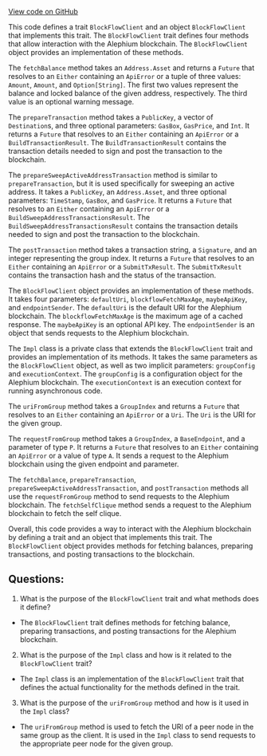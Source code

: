 [View code on GitHub](https://github.com/alephium/alephium/wallet/src/main/scala/org/alephium/wallet/web/BlockFlowClient.scala)

This code defines a trait `BlockFlowClient` and an object `BlockFlowClient` that implements this trait. The `BlockFlowClient` trait defines four methods that allow interaction with the Alephium blockchain. The `BlockFlowClient` object provides an implementation of these methods.

The `fetchBalance` method takes an `Address.Asset` and returns a `Future` that resolves to an `Either` containing an `ApiError` or a tuple of three values: `Amount`, `Amount`, and `Option[String]`. The first two values represent the balance and locked balance of the given address, respectively. The third value is an optional warning message.

The `prepareTransaction` method takes a `PublicKey`, a vector of `Destination`s, and three optional parameters: `GasBox`, `GasPrice`, and `Int`. It returns a `Future` that resolves to an `Either` containing an `ApiError` or a `BuildTransactionResult`. The `BuildTransactionResult` contains the transaction details needed to sign and post the transaction to the blockchain.

The `prepareSweepActiveAddressTransaction` method is similar to `prepareTransaction`, but it is used specifically for sweeping an active address. It takes a `PublicKey`, an `Address.Asset`, and three optional parameters: `TimeStamp`, `GasBox`, and `GasPrice`. It returns a `Future` that resolves to an `Either` containing an `ApiError` or a `BuildSweepAddressTransactionsResult`. The `BuildSweepAddressTransactionsResult` contains the transaction details needed to sign and post the transaction to the blockchain.

The `postTransaction` method takes a transaction string, a `Signature`, and an integer representing the group index. It returns a `Future` that resolves to an `Either` containing an `ApiError` or a `SubmitTxResult`. The `SubmitTxResult` contains the transaction hash and the status of the transaction.

The `BlockFlowClient` object provides an implementation of these methods. It takes four parameters: `defaultUri`, `blockflowFetchMaxAge`, `maybeApiKey`, and `endpointSender`. The `defaultUri` is the default URI for the Alephium blockchain. The `blockflowFetchMaxAge` is the maximum age of a cached response. The `maybeApiKey` is an optional API key. The `endpointSender` is an object that sends requests to the Alephium blockchain.

The `Impl` class is a private class that extends the `BlockFlowClient` trait and provides an implementation of its methods. It takes the same parameters as the `BlockFlowClient` object, as well as two implicit parameters: `groupConfig` and `executionContext`. The `groupConfig` is a configuration object for the Alephium blockchain. The `executionContext` is an execution context for running asynchronous code.

The `uriFromGroup` method takes a `GroupIndex` and returns a `Future` that resolves to an `Either` containing an `ApiError` or a `Uri`. The `Uri` is the URI for the given group.

The `requestFromGroup` method takes a `GroupIndex`, a `BaseEndpoint`, and a parameter of type `P`. It returns a `Future` that resolves to an `Either` containing an `ApiError` or a value of type `A`. It sends a request to the Alephium blockchain using the given endpoint and parameter.

The `fetchBalance`, `prepareTransaction`, `prepareSweepActiveAddressTransaction`, and `postTransaction` methods all use the `requestFromGroup` method to send requests to the Alephium blockchain. The `fetchSelfClique` method sends a request to the Alephium blockchain to fetch the self clique.

Overall, this code provides a way to interact with the Alephium blockchain by defining a trait and an object that implements this trait. The `BlockFlowClient` object provides methods for fetching balances, preparing transactions, and posting transactions to the blockchain.
## Questions: 
 1. What is the purpose of the `BlockFlowClient` trait and what methods does it define?
- The `BlockFlowClient` trait defines methods for fetching balance, preparing transactions, and posting transactions for the Alephium blockchain.
2. What is the purpose of the `Impl` class and how is it related to the `BlockFlowClient` trait?
- The `Impl` class is an implementation of the `BlockFlowClient` trait that defines the actual functionality for the methods defined in the trait.
3. What is the purpose of the `uriFromGroup` method and how is it used in the `Impl` class?
- The `uriFromGroup` method is used to fetch the URI of a peer node in the same group as the client. It is used in the `Impl` class to send requests to the appropriate peer node for the given group.